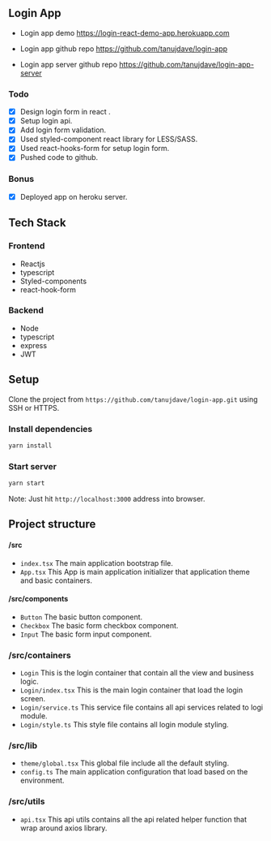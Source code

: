 ## Login App

- Login app demo https://login-react-demo-app.herokuapp.com

- Login app github repo https://github.com/tanujdave/login-app

- Login app server github repo https://github.com/tanujdave/login-app-server


### Todo

- [x] Design login form in react .
- [x] Setup login api.
- [x] Add login form validation.
- [x] Used styled-component react library for LESS/SASS.
- [x] Used react-hooks-form for setup login form.
- [x] Pushed code to github.

### Bonus

- [x] Deployed app on heroku server.

## Tech Stack

### Frontend
- Reactjs
- typescript
- Styled-components
- react-hook-form
### Backend
- Node
- typescript
- express
- JWT

## Setup

Clone the project from `https://github.com/tanujdave/login-app.git` using SSH or HTTPS.

### **Install dependencies**
```sh
yarn install
```

### **Start server**
```sh
yarn start
```

Note: Just hit `http://localhost:3000` address into browser.


## Project structure
#### **/src**
- `index.tsx` The main application bootstrap file.
- `App.tsx` This App is main application initializer that application theme and basic containers.

#### **/src/components**
- `Button` The basic button component.
- `Checkbox` The basic form checkbox component.
- `Input` The basic form input component.

### **/src/containers**
- `Login` This is the login container that contain all the view and business logic.
- `Login/index.tsx` This is the main login container that load the login screen.
- `Login/service.ts` This service file contains all api services related to logi module.
- `Login/style.ts` This style file contains all login module styling.

### **/src/lib**
 - `theme/global.tsx` This global file include all the default styling.
 - `config.ts` The main application configuration that load based on the environment.

### **/src/utils**
- `api.tsx` This api utils contains all the api related helper function that wrap around axios library.